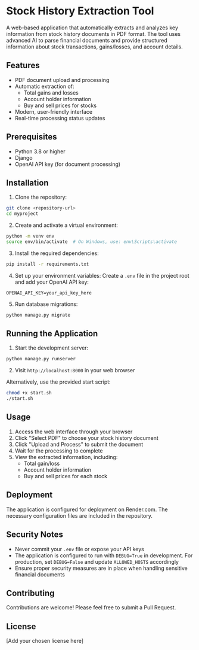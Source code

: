 # Stock History Extraction Tool

A web-based application that automatically extracts and analyzes key information from stock history documents in PDF format. The tool uses advanced AI to parse financial documents and provide structured information about stock transactions, gains/losses, and account details.

## Features

- PDF document upload and processing
- Automatic extraction of:
  - Total gains and losses
  - Account holder information
  - Buy and sell prices for stocks
- Modern, user-friendly interface
- Real-time processing status updates

## Prerequisites

- Python 3.8 or higher
- Django
- OpenAI API key (for document processing)

## Installation

1. Clone the repository:
```bash
git clone <repository-url>
cd myproject
```

2. Create and activate a virtual environment:
```bash
python -m venv env
source env/bin/activate  # On Windows, use: env\Scripts\activate
```

3. Install the required dependencies:
```bash
pip install -r requirements.txt
```

4. Set up your environment variables:
Create a `.env` file in the project root and add your OpenAI API key:
```
OPENAI_API_KEY=your_api_key_here
```

5. Run database migrations:
```bash
python manage.py migrate
```

## Running the Application

1. Start the development server:
```bash
python manage.py runserver
```

2. Visit `http://localhost:8000` in your web browser

Alternatively, use the provided start script:
```bash
chmod +x start.sh
./start.sh
```

## Usage

1. Access the web interface through your browser
2. Click "Select PDF" to choose your stock history document
3. Click "Upload and Process" to submit the document
4. Wait for the processing to complete
5. View the extracted information, including:
   - Total gain/loss
   - Account holder information
   - Buy and sell prices for each stock

## Deployment

The application is configured for deployment on Render.com. The necessary configuration files are included in the repository.

## Security Notes

- Never commit your `.env` file or expose your API keys
- The application is configured to run with `DEBUG=True` in development. For production, set `DEBUG=False` and update `ALLOWED_HOSTS` accordingly
- Ensure proper security measures are in place when handling sensitive financial documents

## Contributing

Contributions are welcome! Please feel free to submit a Pull Request.

## License

[Add your chosen license here]
